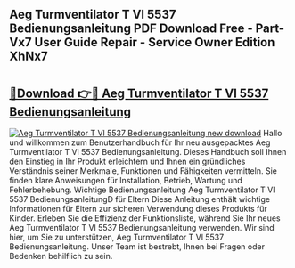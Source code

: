 ## Aeg Turmventilator T Vl 5537 Bedienungsanleitung PDF Download Free - Part-Vx7 User Guide Repair - Service Owner Edition XhNx7

# <h2><a href="http://df0pfs.blite.top/?on=Aeg+Turmventilator+T+Vl+5537+Bedienungsanleitung">🔗Download 👉🔴 Aeg Turmventilator T Vl 5537 Bedienungsanleitung</a></h2>

[![Aeg Turmventilator T Vl 5537 Bedienungsanleitung new download](https://i.imgur.com/lujVjoI.png)](http://df0pfs.blite.top/?on=Aeg+Turmventilator+T+Vl+5537+Bedienungsanleitung)
Hallo und willkommen zum Benutzerhandbuch für Ihr neu ausgepacktes Aeg Turmventilator T Vl 5537 Bedienungsanleitung. Dieses Handbuch soll Ihnen den Einstieg in Ihr Produkt erleichtern und Ihnen ein gründliches Verständnis seiner Merkmale, Funktionen und Fähigkeiten vermitteln. Sie finden klare Anweisungen für Installation, Betrieb, Wartung und Fehlerbehebung. Wichtige Bedienungsanleitung Aeg Turmventilator T Vl 5537 BedienungsanleitungD für Eltern Diese Anleitung enthält wichtige Informationen für Eltern zur sicheren Verwendung dieses Produkts für Kinder. Erleben Sie die Effizienz der Funktionsliste, während Sie Ihr neues Aeg Turmventilator T Vl 5537 Bedienungsanleitung verwenden. Wir sind hier, um Sie zu unterstützen, Aeg Turmventilator T Vl 5537 Bedienungsanleitung. Unser Team ist bestrebt, Ihnen bei Fragen oder Bedenken behilflich zu sein.
